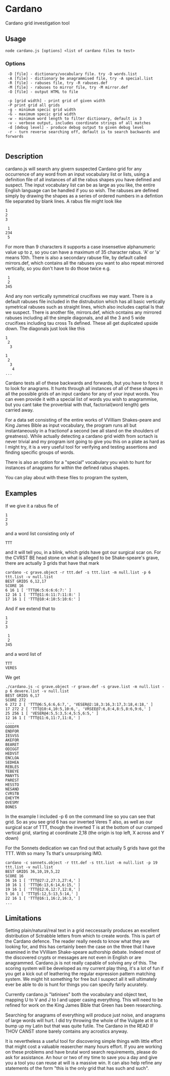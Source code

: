 # Cardano
Cardano grid investigation tool
## Usage
```
node cardano.js [options] <list of cardano files to test>
``````
### Options
```
 -D [file] - dictionary/vocabulary file. try -D words.list
 -A [file] - dictionary be anagrammised file, try -A special.list
 -R [file] - rabuses file, try -R rabuses.def
 -M [file] - rabuses to mirror file, try -M mirror.def
 -O [file] - output HTML to file
 
 -p [grid width] - print grid of given width
 -P print grid all grids
 -g - minimum specic grid width
 -G - maximum specic grid width
 -w - minimum word length to filter dictionary, default is 3
 -v - verbose output, includes coordinate strings of all matches
 -d [debug level] - produce debug output to given debug level
 -r - turn reverse searching off, default is to search backwards and forwards


``````
## Description
cardano.js will search any givern suspected Cardano grid for any occurrence of any word from an input vocabulary list or lists, 
using a definition file of all instances of all the rabus shapes you have defined and suspect. The input vocabulary list can be as large as you like, the entire English language can be handled if you so wish. 
The rabuses are defined simply by drawing the shapes as a series of ordered numbers in a defintion file separated by blank lines. A rabus file might look like
```
1
2
3

 1
234
 5
``````
For more than 9 characters it supports a case insensetive alphanumeric value up to z, so you can have a maximum of 35 character rabus. 'A' or 'a' means 10th. There is also a secondary rabuse file, by default called mirrors.def, which contains all the rabuses you want to also repeat mirrored vertically, so you don't have to do those twice e.g.
```
 1
 2
345
``````
And any non vertically symmetrical crucifixes we may want. There is a default rabuses file included in the distrubution which has all basic vertically symetrical rabuses such as straight lines, which also includes captial Is that we suspect. There is another file, mirrors.def, which ocntains any mirrored rabuses including all the simple diagonals, and all the 3 and 5 wide crucifixes including tau cross Ts defined. These all get duplicated upside down.
The diagonals just look like this
```
1
 2
  3

1
 2
  3
   4
...
```
Cardano tests all of these backwards and forwards, but you have to force it to look for anagrams. It hunts through all instances of all of these shapes in all the possible grids of an input cardano for any of your input words. You can even provide it with a special list of words you wish to anagrammise, but you cant take the proverbial with that, factorial(word length) gets carried away.

For a data set consisting of the entire works of VVilliam Shakes-peare and King James Bible as input vocabulary, the program runs all but instantaneously in a fractionof a second (we all stand on the shoulders of greatness). While actually detecting a cardano grid width from scrtach is never trivial and my program isnt going to give you this on a plate as hard as I might try, it is a very useful tool for verifying and testing assertions and finding specific groups of words. 

There is also an option for a "special" vocabulary you wish to hunt for instances of anagrams for within the defined rabus shapes. 

You can play about with these files to program the system, 
## Examples
If we give it a rabus fle of 
```
1
2
3
``````
and a word list consisting only of
```
TTT
``````
and it will tell you, in a blink, which grids have got our surgical scar on. For the CVRST BE head stone on what is alleged to be Shake-speare's grave, 
there are actually 3 grids that have that mark
```
cardano -c grave.object -r ttt.def -s ttt.list -m null.list -p 6 ttt.list -v null.list
BEST GRIDS 6,12,17
SCORE 16
6 16 1 [ 'TTT@6:5:6:6:6:7:' ]
12 16 1 [ 'TTT@11:6:11:7:11:8:' ]
17 16 1 [ 'TTT@10:4:10:5:10:6:' ]
``````
And if we extend that to
```
1
2
3

 1
 2
345
``````
and a word list of
```
TTT
VERES
``````
We get
```
./cardano.js -c grave.object -r grave.def -s grave.list -m null.list -p 6 devere.list -v null.list
BEST GRIDS 6,17
SCORE 272
6 272 2 [ 'TTT@6:5,6:6,6:7,', 'VESER@2:18,3:16,3:17,3:18,4:18,' ]
17 272 2 [ 'TTT@10:4,10:5,10:6,', 'VRSEE@7:6,8:4,8:5,8:6,9:6,' ]
25 256 1 [ 'VESER@4:5,5:3,5:4,5:5,6:5,' ]
12 16 1 [ 'TTT@11:6,11:7,11:8,' ]
....
GOODFR
ENDFOR
IESVSS
AKEFOR
BEARET
ODIGGT
HEDVST
ENCLOA
SEDHEA
REBLES
TEBEYE
MANYTS
PAREST
HESSTO
NESAND
CVRSTB
EHEYTM
OVESMY
BONES
``````
In the example I included -p 6 on the command line so you can see that grid. So as you see grid 6 has our inverted Veres T also, as well as our surgical scar of TTT, though the inverted T is at the bottom of our cramped vertical grid, starting at coordinate 2,18 (the origin is top left, X across and Y down)

For the Sonnets dedication we can find out that actually 5 grids have got the TTT. With so many Ts that's unsurprising IMO.
```
cardano -c sonnets.object -r ttt.def -s ttt.list -m null.list -p 19 ttt.list -v null.list
BEST GRIDS 36,10,19,5,22
SCORE 16
36 16 1 [ 'TTT@27:2,27:3,27:4,' ]
10 16 1 [ 'TTT@6:13,6:14,6:15,' ]
19 16 1 [ 'TTT@12:6,12:7,12:8,' ]
5 16 1 [ 'TTT@5:12,5:13,5:14,' ]
22 16 1 [ 'TTT@16:1,16:2,16:3,' ]
...
``````

## Limitations
Setting plain/natural/real text in a grid neccessarily produces an excellent distribution of Sctrabble letters from which to create words. This is part of the Cardano defence. The reader really needs to know what they are looking for, and this has certainly been the case on the three that I have examined in the VVilliam Shake-speare authorship debate. Indeed most of the discovered crypts or messages are not even in English or are anagrammed. Cardano.js is not really capable of solving any of this. The scoring system will be developed as my current play thing, it's a lot of fun if you get a kick out of leathering the regular expression pattern matching system. We might hit something for free but I suspect all it will ultimately ever be able to do is hunt for things you can specify fairly acurately. 

Currently cardano.js "latinises" both the vocabulary and object text, mapping U to V and J to I and upper casing everything. This will need to be refined for work on the King James Bible that Green has been researching.

Searching for anagrams of everything will produce just noise, and anagrams of large words will hurt. I did try throwing the whole of the Vulgate at it to bump up my Latin but that was quite futile. The Cardano in the READ IF THOV CANST stone barely contains any acrostics anyway.  

It is nevertheless a useful tool for discovering simple things with little effort that might cost a valuable reasercher many hours effort. If you are working on these problems and have brutal word search requirements, please do ask for assistance. An hour or two of my time to save you a day and give you a tool you can reuse at will is a massive win. It can also help refine any statements of the form "this is the only grid that has such and such". 

